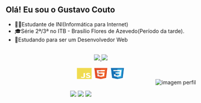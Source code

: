 ## Olá! Eu sou o Gustavo Couto

- 👨‍🎓​Estudante de INI(Informática para Internet)
- 🎓Série 2ª/3ª no ITB - Brasílio Flores de Azevedo(Período da tarde).
- 📓Estudando para ser um Desenvolvedor Web
<br>
<div align="center">
  <a href="https://github.com/simple-c1">
    <img height="150em" src="https://github-readme-stats.vercel.app/api?username=simple-c1&count_private=true&include_all_commits=true&show_icons=true&theme=dracula&hide_border=false&show_owner=true"/>
    <img height="150em" src="https://github-readme-stats.vercel.app/api/top-langs/?username=simple-c1&theme=dracula&hide_border=false&&layout=compact"/>
  </a>
  
</div >

<div align="center" valign="top"><br>
  <img align="center" alt="Simple-Js" height="30" width="40" src="https://raw.githubusercontent.com/devicons/devicon/master/icons/javascript/javascript-plain.svg">
  <img align="center" alt="simple-HTML" height="30" width="40" src="https://raw.githubusercontent.com/devicons/devicon/master/icons/html5/html5-original.svg">
  <img align="center" alt="simple-CSS" height="30" width="40" src="https://raw.githubusercontent.com/devicons/devicon/master/icons/css3/css3-original.svg">
 <div>
  <img align="right" alt="imagem perfil" height="128" widht="72" src="https://i.pinimg.com/originals/50/df/52/50df527e74ee7dd09d56f471ce97090f.jpg">
</div>
  
  
</div>
<br>
<div align="center"> 

  <a href="https://www.instagram.com/theylovesimple/" target="_blank"><img src="https://img.shields.io/badge/-Instagram-%23E4405F?style=for-the-badge&logo=instagram&logoColor=white" target="_blank"></a>
  <a href = "mailto:gustavocouto72224072202@gmail.com"><img src="https://img.shields.io/badge/-Gmail-%23333?style=for-the-badge&logo=gmail&logoColor=white" target="_blank"></a>
  <a href="https://www.linkedin.com/in/gustavo-couto-913686257/" target="_blank"><img src="https://img.shields.io/badge/-LinkedIn-%230077B5?style=for-the-badge&logo=linkedin&logoColor=white" target="_blank"></a> 
  
</div>
